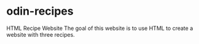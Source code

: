 # odin-recipes
HTML Recipe Website
The goal of this website is to use HTML to create a website with three recipes.
